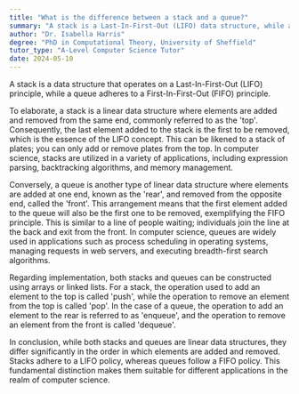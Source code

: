 ```yaml
---
title: "What is the difference between a stack and a queue?"
summary: "A stack is a Last-In-First-Out (LIFO) data structure, while a queue is a First-In-First-Out (FIFO) data structure."
author: "Dr. Isabella Harris"
degree: "PhD in Computational Theory, University of Sheffield"
tutor_type: "A-Level Computer Science Tutor"
date: 2024-05-10
---
```


A stack is a data structure that operates on a Last-In-First-Out (LIFO) principle, while a queue adheres to a First-In-First-Out (FIFO) principle.

To elaborate, a stack is a linear data structure where elements are added and removed from the same end, commonly referred to as the 'top'. Consequently, the last element added to the stack is the first to be removed, which is the essence of the LIFO concept. This can be likened to a stack of plates; you can only add or remove plates from the top. In computer science, stacks are utilized in a variety of applications, including expression parsing, backtracking algorithms, and memory management.

Conversely, a queue is another type of linear data structure where elements are added at one end, known as the 'rear', and removed from the opposite end, called the 'front'. This arrangement means that the first element added to the queue will also be the first one to be removed, exemplifying the FIFO principle. This is similar to a line of people waiting; individuals join the line at the back and exit from the front. In computer science, queues are widely used in applications such as process scheduling in operating systems, managing requests in web servers, and executing breadth-first search algorithms.

Regarding implementation, both stacks and queues can be constructed using arrays or linked lists. For a stack, the operation used to add an element to the top is called 'push', while the operation to remove an element from the top is called 'pop'. In the case of a queue, the operation to add an element to the rear is referred to as 'enqueue', and the operation to remove an element from the front is called 'dequeue'.

In conclusion, while both stacks and queues are linear data structures, they differ significantly in the order in which elements are added and removed. Stacks adhere to a LIFO policy, whereas queues follow a FIFO policy. This fundamental distinction makes them suitable for different applications in the realm of computer science.
    